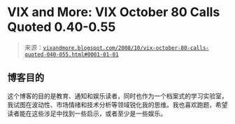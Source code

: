<!--yml

category: 未分类

date: 2024-05-18 18:22:21

-->

# VIX and More: VIX October 80 Calls Quoted 0.40-0.55

> 来源：[`vixandmore.blogspot.com/2008/10/vix-october-80-calls-quoted-040-055.html#0001-01-01`](http://vixandmore.blogspot.com/2008/10/vix-october-80-calls-quoted-040-055.html#0001-01-01)

## 博客目的

这个博客的目的是教育、通知和娱乐读者，同时也作为一个档案式的学习实验室，我试图在波动性、市场情绪和技术分析等领域锐化我的思维。我也喜欢跑题，希望读者能在这些涉足中找到一些启示，或者至少是一些娱乐。
